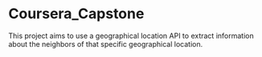# Coursera_Capstone
This project aims to use a geographical location API to extract information about the neighbors of that specific geographical location.
